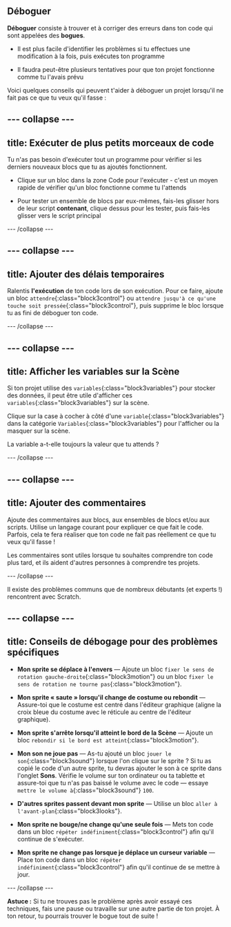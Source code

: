 ## Déboguer

**Déboguer** consiste à trouver et à corriger des erreurs dans ton code qui sont appelées des **bogues**.

* Il est plus facile d'identifier les problèmes si tu effectues une modification à la fois, puis exécutes ton programme

* Il faudra peut-être plusieurs tentatives pour que ton projet fonctionne comme tu l'avais prévu

Voici quelques conseils qui peuvent t'aider à déboguer un projet lorsqu'il ne fait pas ce que tu veux qu'il fasse :

--- collapse ---
---
title: Exécuter de plus petits morceaux de code
---

Tu n'as pas besoin d'exécuter tout un programme pour vérifier si les derniers nouveaux blocs que tu as ajoutés fonctionnent.

* Clique sur un bloc dans la zone Code pour l'exécuter - c'est un moyen rapide de vérifier qu'un bloc fonctionne comme tu l'attends

* Pour tester un ensemble de blocs par eux-mêmes, fais-les glisser hors de leur script **contenant**, clique dessus pour les tester, puis fais-les glisser vers le script principal

--- /collapse ---

--- collapse ---
---
title: Ajouter des délais temporaires
---

Ralentis **l'exécution** de ton code lors de son exécution. Pour ce faire, ajoute un bloc `attendre`{:class="block3control"} ou `attendre jusqu'à ce qu'une touche soit pressée`{:class="block3control"}, puis supprime le bloc lorsque tu as fini de déboguer ton code.

--- /collapse ---

--- collapse ---
---
title: Afficher les variables sur la Scène
---

Si ton projet utilise des `variables`{:class="block3variables"} pour stocker des données, il peut être utile d'afficher ces `variables`{:class="block3variables"} sur la scène.

Clique sur la case à cocher à côté d'une `variable`{:class="block3variables"} dans la catégorie `Variables`{:class="block3variables"} pour l'afficher ou la masquer sur la scène.

La variable a-t-elle toujours la valeur que tu attends ?

--- /collapse ---

--- collapse ---
---
title: Ajouter des commentaires
---

Ajoute des commentaires aux blocs, aux ensembles de blocs et/ou aux scripts. Utilise un langage courant pour expliquer ce que fait le code. Parfois, cela te fera réaliser que ton code ne fait pas réellement ce que tu veux qu'il fasse !

Les commentaires sont utiles lorsque tu souhaites comprendre ton code plus tard, et ils aident d'autres personnes à comprendre tes projets.

--- /collapse ---


Il existe des problèmes communs que de nombreux débutants (et experts !) rencontrent avec Scratch.

--- collapse ---
---
title: Conseils de débogage pour des problèmes spécifiques
---

+ **Mon sprite se déplace à l'envers** — Ajoute un bloc `fixer le sens de rotation gauche-droite`{:class="block3motion"} ou un bloc `fixer le sens de rotation ne tourne pas`{:class="block3motion"}.

+ **Mon sprite « saute » lorsqu'il change de costume ou rebondit** — Assure-toi que le costume est centré dans l'éditeur graphique (aligne la croix bleue du costume avec le réticule au centre de l'éditeur graphique).

+ **Mon sprite s'arrête lorsqu'il atteint le bord de la Scène** — Ajoute un bloc `rebondir si le bord est atteint`{:class="block3motion"}.

+ **Mon son ne joue pas** — As-tu ajouté un bloc `jouer le son`{:class="block3sound"} lorsque l'on clique sur le sprite ? Si tu as copié le code d'un autre sprite, tu devras ajouter le son à ce sprite dans l'onglet **Sons**. Vérifie le volume sur ton ordinateur ou ta tablette et assure-toi que tu n'as pas baissé le volume avec le code — essaye `mettre le volume à`{:class="block3sound"} `100`.

+ **D'autres sprites passent devant mon sprite** — Utilise un bloc `aller à l'avant-plan`{:class="block3looks"}.

+ **Mon sprite ne bouge/ne change qu'une seule fois** — Mets ton code dans un bloc `répéter indéfiniment`{:class="block3control"} afin qu'il continue de s'exécuter.

+ **Mon sprite ne change pas lorsque je déplace un curseur variable** — Place ton code dans un bloc `répéter indéfiniment`{:class="block3control"} afin qu'il continue de se mettre à jour.

--- /collapse ---

**Astuce :** Si tu ne trouves pas le problème après avoir essayé ces techniques, fais une pause ou travaille sur une autre partie de ton projet. À ton retour, tu pourrais trouver le bogue tout de suite !

